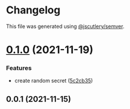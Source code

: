 # Changelog

This file was generated using [@jscutlery/semver](https://github.com/jscutlery/semver).

# [0.1.0](https://github.com/chronark/libs/compare/prefixed-id-0.0.1...prefixed-id-0.1.0) (2021-11-19)

### Features

- create random secret ([5c2cb35](https://github.com/chronark/libs/commit/5c2cb35974f5ff21e87f18ac816d2b291ce52c07))

## 0.0.1 (2021-11-15)
